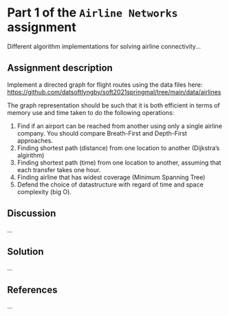 # Part 1 of the `Airline Networks` assignment

Different algorithm implementations for solving airline connectivity...

## Assignment description

Implement a directed graph for flight routes using the data files here: 
https://github.com/datsoftlyngby/soft2021springmal/tree/main/data/airlines 

The graph representation should be such that it
is both efficient in terms of memory use and time taken to do the following
operations:
1. Find if an airport can be reached from another using only a single airline
   company. You should compare Breath-First and Depth-First approaches.
2. Finding shortest path (distance) from one location to another (Dijkstra’s
   algirithm)
3. Finding shortest path (time) from one location to another, assuming that
   each transfer takes one hour.
4. Finding airline that has widest coverage (Minimum Spanning Tree)
5. Defend the choice of datastructure with regard of time and space complexity
   (big O).

   
## Discussion
...

## Solution
...

## References
...
